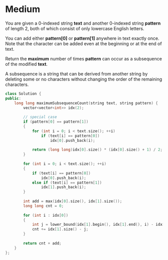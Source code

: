 # Medium

You are given a 0-indexed string **text** and another 0-indexed string **pattern** of length 2, both of which consist of only lowercase English letters.

You can add either **pattern[0]** or **pattern[1]** anywhere in text exactly once. Note that the character can be added even at the beginning or at the end of text.

Return the **maximum** number of times **pattern** can occur as a subsequence of the modified **text**.

A subsequence is a string that can be derived from another string by deleting some or no characters without changing the order of the remaining characters.

```cpp
class Solution {
public:
    long long maximumSubsequenceCount(string text, string pattern) {
        vector<vector<int>> idx(2);
        
        // special case
        if (pattern[0] == pattern[1])
        {
            for (int i = 0; i < text.size(); ++i)
                if (text[i] == pattern[0])
                    idx[0].push_back(i);
            
            return (long long)idx[0].size() * (idx[0].size() + 1) / 2;
        }
        
        for (int i = 0; i < text.size(); ++i)
        {
            if (text[i] == pattern[0])
                idx[0].push_back(i);
            else if (text[i] == pattern[1])
                idx[1].push_back(i);
        }
        
        int add = max(idx[0].size(), idx[1].size());
        long long cnt = 0;
        
        for (int i : idx[0])
        {
            int j = lower_bound(idx[1].begin(), idx[1].end(), i) - idx[1].begin();
            cnt += idx[1].size() - j; 
        }
        
        return cnt + add;
    }
};
```
